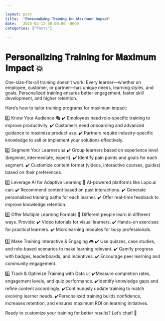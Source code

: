 ```yaml
---

layout: post
title:  "𝐏𝐞𝐫𝐬𝐨𝐧𝐚𝐥𝐢𝐳𝐢𝐧𝐠 𝐓𝐫𝐚𝐢𝐧𝐢𝐧𝐠 𝐟𝐨𝐫 𝐌𝐚𝐱𝐢𝐦𝐮𝐦 𝐈𝐦𝐩𝐚𝐜𝐭"
date:   2025-02-12 00:00:00 -0600
categories: ["Posts"] 

---
```


# 𝐏𝐞𝐫𝐬𝐨𝐧𝐚𝐥𝐢𝐳𝐢𝐧𝐠 𝐓𝐫𝐚𝐢𝐧𝐢𝐧𝐠 𝐟𝐨𝐫 𝐌𝐚𝐱𝐢𝐦𝐮𝐦 𝐈𝐦𝐩𝐚𝐜𝐭 💥

One-size-fits-all training doesn’t work. Every learner—whether an employee, customer, or partner—has unique needs, learning styles, and goals. Personalized training ensures better engagement, faster skill development, and higher retention.

Here’s how to tailor training programs for maximum impact:

1️⃣ Know Your Audience 🎭
✔️ Employees need role-specific training to improve productivity.
✔️ Customers need onboarding and advanced guidance to maximize product use.
✔️ Partners require industry-specific knowledge to sell or implement your solutions effectively.

2️⃣ Segment Your Learners 📊
✔️ Group learners based on experience level (beginner, intermediate, expert).
✔️ Identify pain points and goals for each segment.
✔️ Customize content format (videos, interactive courses, guides) based on their preferences.

3️⃣ Leverage AI for Adaptive Learning 🤖
AI-powered platforms like Lupo.ai can:
✔️ Recommend content based on past interactions.
✔️ Generate personalized training paths for each learner.
✔️ Offer real-time feedback to improve knowledge retention.

4️⃣ Offer Multiple Learning Formats 🎥
Different people learn in different ways. Provide:
✔️ Video tutorials for visual learners.
✔️ Hands-on exercises for practical learners.
✔️ Microlearning modules for busy professionals.

5️⃣ Make Training Interactive & Engaging 🎮
✔️ Use quizzes, case studies, and role-based scenarios to make learning relevant.
✔️ Gamify progress with badges, leaderboards, and incentives.
✔️ Encourage peer learning and community engagement.

6️⃣ Track & Optimize Training with Data 📈
✔️Measure completion rates, engagement levels, and quiz performance.
✔️Identify knowledge gaps and refine content accordingly.
✔️Continuously update training to match evolving learner needs.
✔️Personalized training builds confidence, increases retention, and ensures maximum ROI on learning initiatives.

Ready to customize your training for better results? Let’s chat! 💬